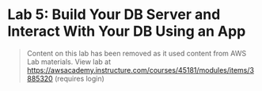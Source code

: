 # Lab 5: Build Your DB Server and Interact With Your DB Using an App

> Content on this lab has been removed as it used content from AWS Lab materials.
> View lab at https://awsacademy.instructure.com/courses/45181/modules/items/3885320 (requires login)
